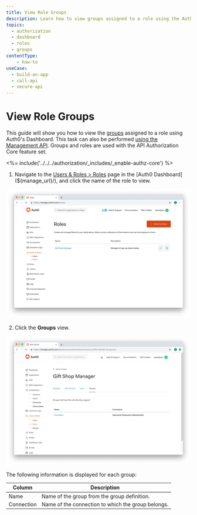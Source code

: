 ```yaml
---
title: View Role Groups
description: Learn how to view groups assigned to a role using the Auth0 Management Dashboard. For use with Auth0's API Authorization Core feature set.
topics:
  - authorization
  - dashboard
  - roles
  - groups
contentType: 
    - how-to
useCase:
  - build-an-app
  - call-api
  - secure-api
---
```

# View Role Groups

This guide will show you how to view the [groups](/authorization/concepts/rbac) assigned to a role using Auth0's Dashboard. This task can also be performed [using the Management API](/api/management/guides/roles/view-role-groups). Groups and roles are used with the API Authorization Core feature set.

<%= include('../../../authorization/_includes/_enable-authz-core') %>

1. Navigate to the [Users & Roles > Roles](${manage_url}/#/roles) page in the [Auth0 Dashboard](${manage_url}/), and click the name of the role to view.

![Select Role](/media/articles/authorization/role-list.png)

2. Click the **Groups** view.

![View Group](/media/articles/authorization/role-def-groups.png)

The following information is displayed for each group:

| **Column** | **Description** |
|----------------|-----------------|
| Name | Name of the group from the group definition. |
| Connection | Name of the connection to which the group belongs. |